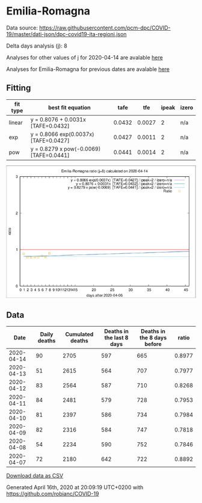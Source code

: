 # Emilia-Romagna

Data source: https://raw.githubusercontent.com/pcm-dpc/COVID-19/master/dati-json/dpc-covid19-ita-regioni.json

Delta days analysis (j): 8

Analyses for other values of j for 2020-04-14 are avalable [here](../2020-04-14/README.md)

Analyses for Emilia-Romagna for previous dates are avalable [here](../README.md)

## Fitting 
|fit type|best fit equation|tafe|tfe|ipeak|izero|
|-------|-----|--------|------|---|---|
|linear|y = 0.8076 + 0.0031x  [TAFE=0.0432]|0.0432|0.0027|2|n/a|
|exp|y = 0.8066 exp(0.0037x)  [TAFE=0.0427]|0.0427|0.0011|2|n/a|
|pow|y = 0.8279 x pow(-0.0069)  [TAFE=0.0441]|0.0441|0.0014|2|n/a|

![Plot](COVID-19_emilia-romagna_j8_2020-04-14.png)

## Data
|Date|Daily deaths|Cumulated deaths|Deaths in the last 8 days|Deaths in the 8 days before|ratio|
|----|----------|-----------|-------|--------------------|-----|
|2020-04-14|90|2705|597|665|0.8977|
|2020-04-13|51|2615|564|707|0.7977|
|2020-04-12|83|2564|587|710|0.8268|
|2020-04-11|84|2481|579|728|0.7953|
|2020-04-10|81|2397|586|734|0.7984|
|2020-04-09|82|2316|584|747|0.7818|
|2020-04-08|54|2234|590|752|0.7846|
|2020-04-07|72|2180|642|722|0.8892|

[Download data as CSV](COVID-19_emilia-romagna_j8_2020-04-14.csv)

Generated April 16th, 2020 at 20:09:19 UTC+0200 with https://github.com/robianc/COVID-19
